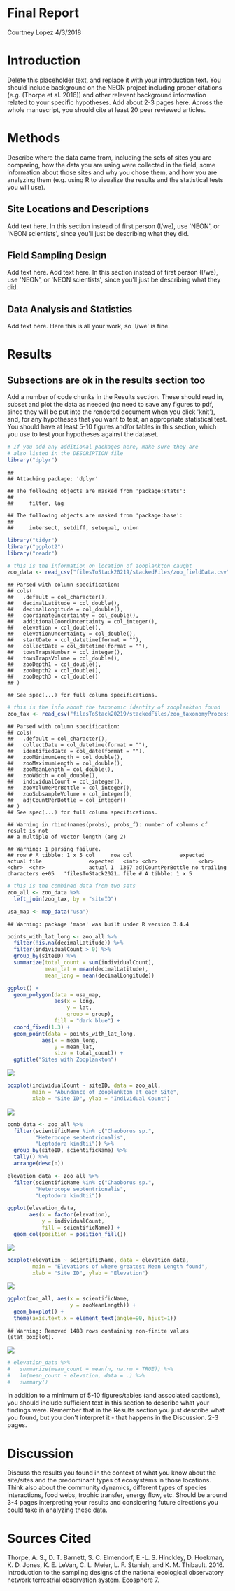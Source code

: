 Final Report
================
Courtney Lopez
4/3/2018

Introduction
============

Delete this placeholder text, and replace it with your introduction text. You should include background on the NEON project including proper citations (e.g. (Thorpe et al. 2016)) and other relevent background information related to your specific hypotheses. Add about 2-3 pages here. Across the whole manuscript, you should cite at least 20 peer reviewed articles.

Methods
=======

Describe where the data came from, including the sets of sites you are comparing, how the data you are using were collected in the field, some information about those sites and why you chose them, and how you are analyzing them (e.g. using R to visualize the results and the statistical tests you will use).

Site Locations and Descriptions
-------------------------------

Add text here. In this section instead of first person (I/we), use 'NEON', or 'NEON scientists', since you'll just be describing what they did.

Field Sampling Design
---------------------

Add text here. Add text here. In this section instead of first person (I/we), use 'NEON', or 'NEON scientists', since you'll just be describing what they did.

Data Analysis and Statistics
----------------------------

Add text here. Here this is all your work, so 'I/we' is fine.

Results
=======

Subsections are ok in the results section too
---------------------------------------------

Add a number of code chunks in the Results section. These should read in, subset and plot the data as needed (no need to save any figures to pdf, since they will be put into the rendered document when you click 'knit'), and, for any hypotheses that you want to test, an appropriate statistical test. You should have at least 5-10 figures and/or tables in this section, which you use to test your hypotheses against the dataset.

``` r
# If you add any additional packages here, make sure they are
# also listed in the DESCRIPTION file
library("dplyr")
```

    ## 
    ## Attaching package: 'dplyr'

    ## The following objects are masked from 'package:stats':
    ## 
    ##     filter, lag

    ## The following objects are masked from 'package:base':
    ## 
    ##     intersect, setdiff, setequal, union

``` r
library("tidyr")
library("ggplot2")
library("readr")
```

``` r
# this is the information on location of zooplankton caught
zoo_data <- read_csv("filesToStack20219/stackedFiles/zoo_fieldData.csv")
```

    ## Parsed with column specification:
    ## cols(
    ##   .default = col_character(),
    ##   decimalLatitude = col_double(),
    ##   decimalLongitude = col_double(),
    ##   coordinateUncertainty = col_double(),
    ##   additionalCoordUncertainty = col_integer(),
    ##   elevation = col_double(),
    ##   elevationUncertainty = col_double(),
    ##   startDate = col_datetime(format = ""),
    ##   collectDate = col_datetime(format = ""),
    ##   towsTrapsNumber = col_integer(),
    ##   towsTrapsVolume = col_double(),
    ##   zooDepth1 = col_double(),
    ##   zooDepth2 = col_double(),
    ##   zooDepth3 = col_double()
    ## )

    ## See spec(...) for full column specifications.

``` r
# this is the info about the taxonomic identity of zooplankton found
zoo_tax <- read_csv("filesToStack20219/stackedFiles/zoo_taxonomyProcessed.csv")
```

    ## Parsed with column specification:
    ## cols(
    ##   .default = col_character(),
    ##   collectDate = col_datetime(format = ""),
    ##   identifiedDate = col_date(format = ""),
    ##   zooMinimumLength = col_double(),
    ##   zooMaximumLength = col_double(),
    ##   zooMeanLength = col_double(),
    ##   zooWidth = col_double(),
    ##   individualCount = col_integer(),
    ##   zooVolumePerBottle = col_integer(),
    ##   zooSubsampleVolume = col_integer(),
    ##   adjCountPerBottle = col_integer()
    ## )
    ## See spec(...) for full column specifications.

    ## Warning in rbind(names(probs), probs_f): number of columns of result is not
    ## a multiple of vector length (arg 2)

    ## Warning: 1 parsing failure.
    ## row # A tibble: 1 x 5 col     row col               expected               actual file               expected   <int> <chr>             <chr>                  <chr>  <chr>              actual 1  1367 adjCountPerBottle no trailing characters e+05   'filesToStack2021… file # A tibble: 1 x 5

``` r
# this is the combined data from two sets
zoo_all <- zoo_data %>%
  left_join(zoo_tax, by = "siteID")
```

``` r
usa_map <- map_data("usa")
```

    ## Warning: package 'maps' was built under R version 3.4.4

``` r
points_with_lat_long <- zoo_all %>%
  filter(!is.na(decimalLatitude)) %>%
  filter(individualCount > 0) %>%
  group_by(siteID) %>%
  summarize(total_count = sum(individualCount),
            mean_lat = mean(decimalLatitude),
            mean_long = mean(decimalLongitude))

ggplot() +
  geom_polygon(data = usa_map,
               aes(x = long,
                   y = lat,
                   group = group),
               fill = "dark blue") +
  coord_fixed(1.3) +
  geom_point(data = points_with_lat_long,
           aes(x = mean_long,
               y = mean_lat,
               size = total_count)) +
  ggtitle("Sites with Zooplankton")
```

![](Analysis_files/figure-markdown_github/plot-usa-zoo-sites-1.png)

``` r
boxplot(individualCount ~ siteID, data = zoo_all,
        main = "Abundance of Zooplankton at each Site",
        xlab = "Site ID", ylab = "Individual Count")
```

![](Analysis_files/figure-markdown_github/boxplot-abundance-1.png)

``` r
comb_data <- zoo_all %>%
  filter(scientificName %in% c("Chaoborus sp.",
         "Heterocope septentrionalis",
         "Leptodora kindtii")) %>%
  group_by(siteID, scientificName) %>%
  tally() %>%
  arrange(desc(n))
```

``` r
elevation_data <- zoo_all %>%
  filter(scientificName %in% c("Chaoborus sp.",
         "Heterocope septentrionalis",
         "Leptodora kindtii"))
```

``` r
ggplot(elevation_data,
       aes(x = factor(elevation),
           y = individualCount,
           fill = scientificName)) +
  geom_col(position = position_fill())
```

![](Analysis_files/figure-markdown_github/unnamed-chunk-3-1.png)

``` r
boxplot(elevation ~ scientificName, data = elevation_data,
        main = "Elevations of where greatest Mean Length found",
        xlab = "Site ID", ylab = "Elevation")
```

![](Analysis_files/figure-markdown_github/unnamed-chunk-3-2.png)

``` r
ggplot(zoo_all, aes(x = scientificName,
                    y = zooMeanLength)) +
  geom_boxplot() +
  theme(axis.text.x = element_text(angle=90, hjust=1)) 
```

    ## Warning: Removed 1488 rows containing non-finite values (stat_boxplot).

![](Analysis_files/figure-markdown_github/for-reference-1.png)

``` r
# elevation_data %>%
#   summarize(mean_count = mean(n, na.rm = TRUE)) %>%
#   lm(mean_count ~ elevation, data = .) %>%
#   summary()
```

In addition to a minimum of 5-10 figures/tables (and associated captions), you should include sufficient text in this section to describe what your findings were. Remember that in the Results section you just describe what you found, but you don't interpret it - that happens in the Discussion. 2-3 pages.

Discussion
==========

Discuss the results you found in the context of what you know about the site/sites and the predominant types of ecosystems in those locations. Think also about the community dynamics, different types of species interactions, food webs, trophic transfer, energy flow, etc. Should be around 3-4 pages interpreting your results and considering future directions you could take in analyzing these data.

Sources Cited
=============

Thorpe, A. S., D. T. Barnett, S. C. Elmendorf, E.-L. S. Hinckley, D. Hoekman, K. D. Jones, K. E. LeVan, C. L. Meier, L. F. Stanish, and K. M. Thibault. 2016. Introduction to the sampling designs of the national ecological observatory network terrestrial observation system. Ecosphere 7.
